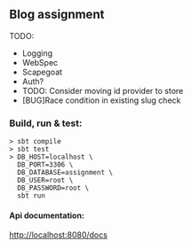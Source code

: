 ## Blog assignment

TODO:
* Logging
* WebSpec
* Scapegoat
* Auth?
* TODO: Consider moving id provider to store
* [BUG]Race condition in existing slug check


### Build, run & test:

```shell
> sbt compile
> sbt test
> DB_HOST=localhost \ 
  DB_PORT=3306 \
  DB_DATABASE=assignment \
  DB_USER=root \
  DB_PASSWORD=root \
  sbt run
```

#### Api documentation:

[http://localhost:8080/docs]()